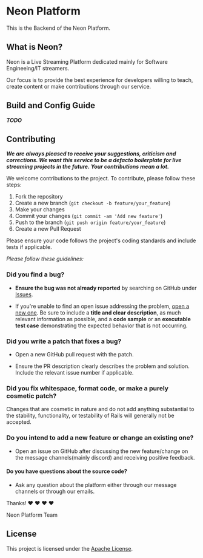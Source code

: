 # Neon Platform

This is the Backend of the Neon Platform.

## What is Neon?

Neon is a Live Streaming Platform dedicated mainly for Software Engineeing/IT streamers.

Our focus is to provide the best experience for developers willing to teach, create content or make contributions through our service.

## Build and Config Guide

***TODO***

## Contributing

***We are always pleased to receive your suggestions, criticism and corrections. We want this service to be a defacto boilerplate for live streaming projects in the future. Your contributions mean a lot.***

We welcome contributions to the project. To contribute, please follow these steps:

1. Fork the repository
2. Create a new branch (`git checkout -b feature/your_feature`)
3. Make your changes
4. Commit your changes (`git commit -am 'Add new feature'`)
5. Push to the branch (`git push origin feature/your_feature`)
6. Create a new Pull Request

Please ensure your code follows the project's coding standards and include tests if applicable.

*Please follow these guidelines:*

### **Did you find a bug?**

* **Ensure the bug was not already reported** by searching on GitHub under [Issues](https://github.com/medhedibenali/neon_backend/issues).

* If you're unable to find an open issue addressing the problem, [open a new one](https://github.com/medhedibenali/neon_backend/issues/new). Be sure to include a **title and clear description**, as much relevant information as possible, and a **code sample** or an **executable test case** demonstrating the expected behavior that is not occurring.

### **Did you write a patch that fixes a bug?**

* Open a new GitHub pull request with the patch.

* Ensure the PR description clearly describes the problem and solution. Include the relevant issue number if applicable.

### **Did you fix whitespace, format code, or make a purely cosmetic patch?**

Changes that are cosmetic in nature and do not add anything substantial to the stability, functionality, or testability of Rails will generally not be accepted.

### **Do you intend to add a new feature or change an existing one?**

* Open an issue on GitHub after discussing the new feature/change on the message channels(mainly discord) and receiving positive feedback.

#### **Do you have questions about the source code?**

* Ask any question about the platform either through our message channels or through our emails.

Thanks! :heart: :heart: :heart: :heart:

Neon Platform Team

## License

This project is licensed under the [Apache License](../LICENSE).
